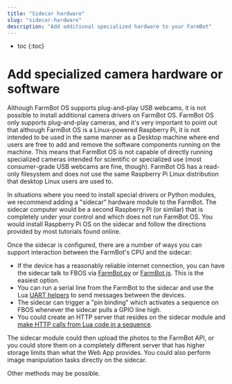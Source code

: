 ```yaml
---
title: "Sidecar hardware"
slug: "sidecar-hardware"
description: "Add additional specialized hardware to your FarmBot"
---
```


* toc
{:toc}

# Add specialized camera hardware or software

Although FarmBot OS supports plug-and-play USB webcams, it is not possible to install additional camera drivers on FarmBot OS. FarmBot OS only supports plug-and-play cameras, and it's very important to point out that although FarmBot OS is a Linux-powered Raspberry Pi, it is not intended to be used in the same manner as a Desktop machine where end users are free to add and remove the software components running on the machine. This means that FarmBot OS is not capable of directly running specialized cameras intended for scientific or specialized use (most consumer-grade USB webcams are fine, though). FarmBot OS has a read-only filesystem and does not use the same Raspberry Pi Linux distribution that desktop Linux users are used to.

In situations where you need to install special drivers or Python modules, we recommend adding a "sidecar" hardware module to the FarmBot. The sidecar computer would be a second Raspberry Pi (or similar) that is completely under your control and which does not run FarmBot OS. You would install Raspberry Pi OS on the sidecar and follow the directions provided by most tutorials found online.

Once the sidecar is configured, there are a number of ways you can support interaction between the FarmBot's CPU and the sidecar:

 * If the device has a reasonably reliable internet connection, you can have the sidecar talk to FBOS via [FarmBot.py](https://github.com/FarmBot/farmbot-py) or [FarmBot.js](https://github.com/FarmBot/farmbot-js). This is the easiest option.
 * You can run a serial line from the FarmBot to the sidecar and use the Lua [UART helpers](../../lua/functions.md#uartopenpath-baud) to send messages between the devices.
 * The sidecar can trigger a "pin binding" which activates a sequence on FBOS whenever the sidecar pulls a GPIO line high.
 * You could create an HTTP server that resides on the sidecar module and [make HTTP calls from Lua code in a sequence](../../lua/functions.md#httpparams).

 The sidecar module could then upload the photos to the FarmBot API, or you could store them on a completely different server that has higher storage limits than what the Web App provides. You could also perform image manipulation tasks directly on the sidecar.

 Other methods may be possible.
